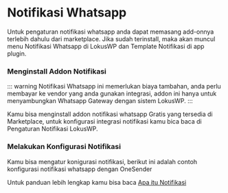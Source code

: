 
# Notifikasi Whatsapp

Untuk pengaturan notifikasi whatsapp anda dapat memasang add-onnya terlebih dahulu dari marketplace.
Jika sudah terinstall, maka akan muncul menu Notifikasi Whatsapp di LokusWP dan Template Notifikasi di app plugin.

### Menginstall Addon Notifikasi



::: warning
Notifikasi Whatsapp ini memerlukan biaya tambahan, anda perlu membayar ke vendor yang anda gunakan integrasi,
addon ini hanya untuk menyambungkan Whatsapp Gateway dengan sistem LokusWP.
:::

Kamu bisa menginstall addon notifikasi whatsapp Gratis yang tersedia di Marketplace, untuk konfigurasi integrasi notifikasi
kamu bica baca di Pengaturan Notifikasi LokusWP.

### Melakukan Konfigurasi Notifikasi

Kamu bisa mengatur konigurasi notifikasi, berikut ini adalah contoh konfigurasi notifikasi whatsapp dengan OneSender



Untuk panduan lebih lengkap kamu bisa baca [Apa itu Notifikasi]( ../../lokuswp/notifikasi/)